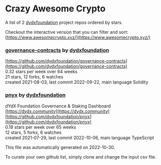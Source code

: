 # Crazy Awesome Crypto
A list of 2 [dydxfoundation](https://github.com/dydxfoundation) project repos ordered by stars.  

Checkout the interactive version that you can filter and sort: 
[https://www.awesomecrypto.xyz/](https://www.awesomecrypto.xyz/)  


### [governance-contracts](https://github.com/dydxfoundation/governance-contracts) by [dydxfoundation](https://github.com/dydxfoundation)  
  
[https://github.com/dydxfoundation/governance-contracts](https://github.com/dydxfoundation/governance-contracts)  
0.32 stars per week over 64 weeks  
21 stars, 12 forks, 6 watches  
created 2021-08-03, last commit 2022-09-22, main language Solidity  


### [pnyx](https://github.com/dydxfoundation/pnyx) by [dydxfoundation](https://github.com/dydxfoundation)  
dYdX Foundation Governance & Staking Dashboard  
[https://dydx.community](https://dydx.community)  
[https://github.com/dydxfoundation/pnyx](https://github.com/dydxfoundation/pnyx)  
0.18 stars per week over 65 weeks  
12 stars, 5 forks, 6 watches  
created 2021-07-29, last commit 2022-10-06, main language TypeScript  


This file was automatically generated on 2022-10-30.  

To curate your own github list, simply clone and change the input csv file.  